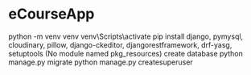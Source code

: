 # eCourseApp

python -m venv venv
venv\Scripts\activate
pip install django, pymysql, cloudinary, pillow, django-ckeditor, djangorestframework, drf-yasg, setuptools (No module named pkg_resources)
create database
python manage.py migrate
python manage.py createsuperuser
